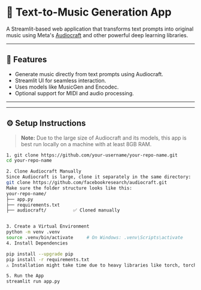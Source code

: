 # 🎵 Text-to-Music Generation App

A Streamlit-based web application that transforms text prompts into original music using Meta's [Audiocraft](https://github.com/facebookresearch/audiocraft) and other powerful deep learning libraries.

---

## 🚀 Features

- Generate music directly from text prompts using Audiocraft.
- Streamlit UI for seamless interaction.
- Uses models like MusicGen and Encodec.
- Optional support for MIDI and audio processing.

---


---

## ⚙️ Setup Instructions


> **Note:** Due to the large size of Audiocraft and its models, this app is best run locally on a machine with at least 8GB RAM.



```bash
1. git clone https://github.com/your-username/your-repo-name.git
cd your-repo-name

2. Clone Audiocraft Manually
Since Audiocraft is large, clone it separately in the same directory:
git clone https://github.com/facebookresearch/audiocraft.git
Make sure the folder structure looks like this:
your-repo-name/
├── app.py
├── requirements.txt
├── audiocraft/          ✅ Cloned manually


3. Create a Virtual Environment
python -m venv .venv
source .venv/bin/activate     # On Windows: .venv\Scripts\activate
4. Install Dependencies

pip install --upgrade pip
pip install -r requirements.txt
⚠️ Installation might take time due to heavy libraries like torch, torchaudio, transformers, and audiocraft.

5. Run the App
streamlit run app.py
